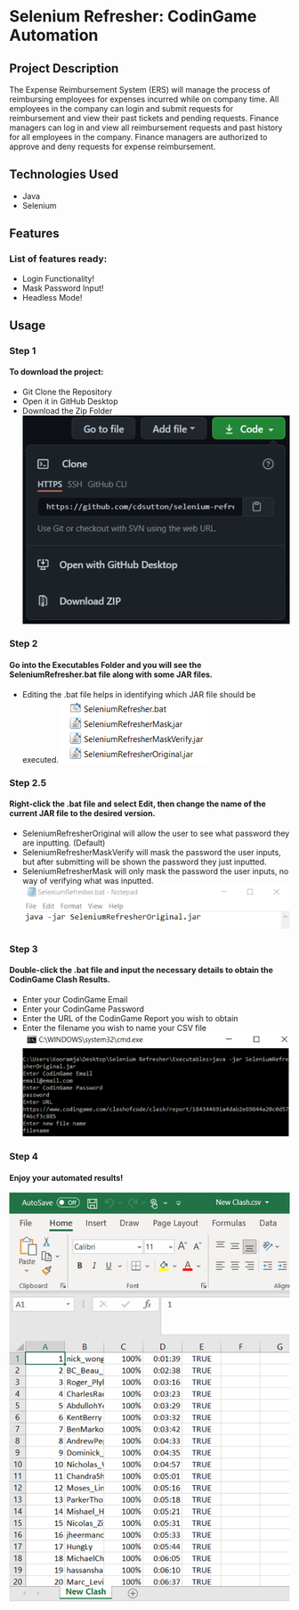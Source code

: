 # Selenium Refresher: CodinGame Automation

## Project Description

The Expense Reimbursement System (ERS) will manage the process of reimbursing employees for expenses incurred while on company time. All employees in the company can login and submit requests for reimbursement and view their past tickets and pending requests. Finance managers can log in and view all reimbursement requests and past history for all employees in the company. Finance managers are authorized to approve and deny requests for expense reimbursement.

## Technologies Used
* Java
* Selenium

## Features
### List of features ready:
* Login Functionality!
* Mask Password Input!
* Headless Mode!

## Usage

### Step 1
#### To download the project:
* Git Clone the Repository
* Open it in GitHub Desktop
* Download the Zip Folder
![](./images/StepOne.png)

### Step 2
#### Go into the Executables Folder and you will see the SeleniumRefresher.bat file along with some JAR files.
* Editing the .bat file helps in identifying which JAR file should be executed.
![](./images/StepTwo.png)

### Step 2.5
#### Right-click the .bat file and select Edit, then change the name of the current JAR file to the desired version.
* SeleniumRefresherOriginal will allow the user to see what password they are inputting. (Default)
* SeleniumRefresherMaskVerify will mask the password the user inputs, but after submitting will be shown the password they just inputted.
* SeleniumRefresherMask will only mask the password the user inputs, no way of verifying what was inputted.
![](./images/StepTwoHalf.png)

### Step 3
#### Double-click the .bat file and input the necessary details to obtain the CodinGame Clash Results.
* Enter your CodinGame Email
* Enter your CodinGame Password
* Enter the URL of the CodinGame Report you wish to obtain
* Enter the filename you wish to name your CSV file
![](./images/StepThree.png)

### Step 4
#### Enjoy your automated results!
![](./images/StepFour.png)
